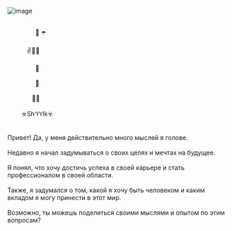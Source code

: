 ![image](https://res.cloudinary.com/dxcgfa3e2/image/upload/v1737904115/images/iqjlf2ywbpammulpiisl.png)

<br>&nbsp;&nbsp;&nbsp;&nbsp;&nbsp;&nbsp;&nbsp;&nbsp;&nbsp;&nbsp;&nbsp;&nbsp;&nbsp;&nbsp;&nbsp;&nbsp;🎩 ☂️  
<br>&nbsp;&nbsp;&nbsp;&nbsp;&nbsp;&nbsp;&nbsp;&nbsp;&nbsp;&nbsp;&nbsp;✌️🎲🤞  
<br>&nbsp;&nbsp;&nbsp;&nbsp;&nbsp;&nbsp;&nbsp;&nbsp;&nbsp;&nbsp;&nbsp;&nbsp;&nbsp;&nbsp;&nbsp;&nbsp;🧣  
<br>&nbsp;&nbsp;&nbsp;&nbsp;&nbsp;&nbsp;&nbsp;&nbsp;&nbsp;&nbsp;&nbsp;&nbsp;&nbsp;&nbsp;&nbsp;&nbsp;👖  
<br>&nbsp;&nbsp;&nbsp;&nbsp;&nbsp;&nbsp;&nbsp;&nbsp;&nbsp;&nbsp;&nbsp;&nbsp;&nbsp;&nbsp;👞👞  
<br>&nbsp;&nbsp;&nbsp;&nbsp;&nbsp;&nbsp;&nbsp;&nbsp;☣️Sh♈rIk☣️  

<br>Привет! Да, у меня действительно много мыслей в голове.  
<br>Недавно я начал задумываться о своих целях и мечтах на будущее.  
<br>Я понял, что хочу достичь успеха в своей карьере и стать профессионалом в своей области.  
<br>Также, я задумался о том, какой я хочу быть человеком и каким вкладом я могу принести в этот мир.  
<br>Возможно, ты можешь поделиться своими мыслями и опытом по этим вопросам?  
